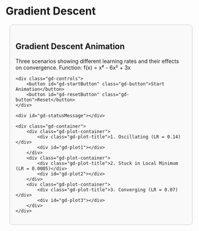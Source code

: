 # Gradient Descent

<!DOCTYPE html>
<html>
<head>
<meta charset="utf-8">
<title>Gradient Descent Animation</title>
<script src="https://cdn.plot.ly/plotly-latest.min.js"></script>

<style>
    #gradient-descent-container { 
        font-family: -apple-system, BlinkMacSystemFont, 'Segoe UI', Roboto, 'Helvetica Neue', Arial, sans-serif; 
        margin: 10px; 
        background-color: #f9f9f9; 
        padding: 15px;
        border: 1px solid #ccc;
        border-radius: 8px;
    }
    .gd-container { 
        display: grid; 
        grid-template-columns: repeat(auto-fit, minmax(350px, 1fr)); 
        gap: 20px; 
    }
    .gd-plot-container { 
        border: 1px solid #ddd; 
        border-radius: 8px; 
        background-color: #fff; 
        box-shadow: 0 2px 5px rgba(0,0,0,0.1); 
        padding: 10px;
    }
    .gd-controls { 
        grid-column: 1 / -1; 
        padding: 20px; 
        background-color: #fff; 
        border-radius: 8px; 
        border: 1px solid #ddd; 
        display: flex; 
        flex-wrap: wrap; 
        justify-content: space-around; 
        align-items: center; 
        gap: 20px; 
        margin-bottom: 20px;
    }
    .gd-button { 
        padding: 10px 20px; 
        font-size: 16px; 
        font-weight: bold; 
        color: white; 
        background-color: #28a745; 
        border: none; 
        border-radius: 5px; 
        cursor: pointer; 
        transition: background-color 0.2s; 
    }
    .gd-button:hover { 
        background-color: #218838; 
    }
    .gd-button:disabled { 
        background-color: #6c757d; 
        cursor: not-allowed; 
    }
    .gd-plot-title { 
        text-align: center; 
        font-size: 16px; 
        font-weight: bold; 
        padding-top: 15px; 
        color: #444; 
    }
    #gd-statusMessage { 
        grid-column: 1 / -1; 
        text-align: center; 
        font-size: 18px; 
        color: #007bff; 
        font-weight: bold; 
        min-height: 25px; 
    }
</style>
</head>
<body>

<div id="gradient-descent-container">
    <h2>Gradient Descent Animation</h2>
    <p>Three scenarios showing different learning rates and their effects on convergence. Function: f(x) = x⁴ - 6x² + 3x</p>

    <div class="gd-controls">
        <button id="gd-startButton" class="gd-button">Start Animation</button>
        <button id="gd-resetButton" class="gd-button">Reset</button>
    </div>

    <div id="gd-statusMessage"></div>

    <div class="gd-container">
        <div class="gd-plot-container">
            <div class="gd-plot-title">1. Oscillating (LR = 0.14)</div>
            <div id="gd-plot1"></div>
        </div>
        <div class="gd-plot-container">
            <div class="gd-plot-title">2. Stuck in Local Minimum (LR = 0.0005)</div>
            <div id="gd-plot2"></div>
        </div>
        <div class="gd-plot-container">
            <div class="gd-plot-title">3. Converging (LR = 0.07)</div>
            <div id="gd-plot3"></div>
        </div>
    </div>
</div>

<script>
    (function() {
        // --- CONFIGURATION ---
        const scenarios = {
            scenario1: {
                initial_x: 2.5,
                learning_rate: 0.14,
                iterations: 15,
                plotId: 'gd-plot1',
                name: 'Oscillating'
            },
            scenario2: {
                initial_x: 2.5,
                learning_rate: 0.0005,
                iterations: 50,
                plotId: 'gd-plot2',
                name: 'Stuck in Local Minimum'
            },
            scenario3: {
                initial_x: 2.5,
                learning_rate: 0.07,
                iterations: 20,
                plotId: 'gd-plot3',
                name: 'Converging'
            }
        };

        // --- MATHEMATICAL FUNCTIONS ---
        function func(x) {
            return Math.pow(x, 4) - 6 * Math.pow(x, 2) + 3 * x;
        }

        function derivative(x) {
            return 4 * Math.pow(x, 3) - 12 * x + 3;
        }

        function gradientDescent(initial_x, learning_rate, iterations) {
            let x = initial_x;
            let history = [x];
            
            for (let i = 0; i < iterations; i++) {
                const gradient = derivative(x);
                x -= learning_rate * gradient;
                history.push(x);
            }
            
            return history;
        }

        // --- PLOTTING SETUP ---
        const xRange = [-3.5, 3.5];
        const plotLayout = {
            margin: { l: 40, r: 20, t: 20, b: 40 },
            xaxis: { 
                range: xRange, 
                zeroline: true, 
                zerolinewidth: 2, 
                zerolinecolor: '#ddd',
                title: 'x'
            },
            yaxis: { 
                range: [-15, 15], 
                zeroline: true, 
                zerolinewidth: 2, 
                zerolinecolor: '#ddd',
                title: 'f(x)'
            },
            showlegend: false,
            autosize: true
        };

        // --- ANIMATION STATE ---
        let isAnimating = false;
        let animationFrame = 0;
        let histories = {};
        let animationId;

        // --- PLOTTING FUNCTIONS ---
        function createFunctionCurve() {
            const x_values = [];
            const y_values = [];
            
            for (let i = 0; i <= 200; i++) {
                const x = xRange[0] + (i / 200) * (xRange[1] - xRange[0]);
                x_values.push(x);
                y_values.push(func(x));
            }
            
            return {
                x: x_values,
                y: y_values,
                mode: 'lines',
                type: 'scatter',
                line: { color: '#2196F3', width: 3 },
                name: 'Function'
            };
        }

        function createPathTrace(history, currentFrame) {
            const points = history.slice(0, currentFrame + 1);
            const x_values = points;
            const y_values = points.map(x => func(x));
            
            return {
                x: x_values,
                y: y_values,
                mode: 'lines+markers',
                type: 'scatter',
                line: { color: '#FF5722', width: 2 },
                marker: { 
                    color: '#FF5722', 
                    size: 6,
                    line: { color: '#333', width: 1 }
                },
                name: 'Path'
            };
        }

        function createCurrentPointTrace(history, currentFrame) {
            if (currentFrame >= history.length) return null;
            
            const x = history[currentFrame];
            const y = func(x);
            
            return {
                x: [x],
                y: [y],
                mode: 'markers',
                type: 'scatter',
                marker: { 
                    color: '#FF9800', 
                    size: 12,
                    line: { color: '#333', width: 2 }
                },
                name: 'Current'
            };
        }

        function updatePlot(scenarioKey, frame) {
            const scenario = scenarios[scenarioKey];
            const history = histories[scenarioKey];
            
            const traces = [createFunctionCurve()];
            
            if (frame > 0) {
                traces.push(createPathTrace(history, frame));
            }
            
            const currentPoint = createCurrentPointTrace(history, frame);
            if (currentPoint) {
                traces.push(currentPoint);
            }
            
            Plotly.react(scenario.plotId, traces, plotLayout);
        }

        function initializePlots() {
            Object.keys(scenarios).forEach(key => {
                const scenario = scenarios[key];
                histories[key] = gradientDescent(scenario.initial_x, scenario.learning_rate, scenario.iterations);
                
                const traces = [createFunctionCurve()];
                Plotly.newPlot(scenario.plotId, traces, plotLayout);
            });
        }

        function animate() {
            if (animationFrame >= Math.max(...Object.values(histories).map(h => h.length))) {
                isAnimating = false;
                document.getElementById('gd-startButton').disabled = false;
                document.getElementById('gd-statusMessage').textContent = 'SGD complete!';
                return;
            }

            Object.keys(scenarios).forEach(key => {
                updatePlot(key, animationFrame);
            });

            const maxIterations = Math.max(...Object.values(histories).map(h => h.length - 1));
            document.getElementById('gd-statusMessage').textContent = 
                `SGD running... Step ${animationFrame}/${maxIterations}`;

            animationFrame++;
            animationId = setTimeout(animate, 300);
        }

        function startAnimation() {
            if (isAnimating) return;
            
            isAnimating = true;
            animationFrame = 0;
            document.getElementById('gd-startButton').disabled = true;
            document.getElementById('gd-statusMessage').textContent = 'Starting animation...';
            
            animate();
        }

        function resetAnimation() {
            if (animationId) {
                clearTimeout(animationId);
            }
            
            isAnimating = false;
            animationFrame = 0;
            document.getElementById('gd-startButton').disabled = false;
            
            Object.keys(scenarios).forEach(key => {
                updatePlot(key, 0);
            });
        }

        // --- INITIALIZATION ---
        function init() {
            initializePlots();
            
            document.getElementById('gd-startButton').addEventListener('click', startAnimation);
            document.getElementById('gd-resetButton').addEventListener('click', resetAnimation);
            
            window.addEventListener('resize', () => {
                Object.keys(scenarios).forEach(key => {
                    const scenario = scenarios[key];
                    Plotly.relayout(scenario.plotId, { 
                        'width': document.getElementById(scenario.plotId).parentElement.clientWidth - 20 
                    });
                });
            });
        }

        if (document.readyState === 'loading') {
            document.addEventListener('DOMContentLoaded', init);
        } else {
            init();
        }
    })();
</script>

</body>
</html>